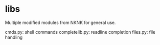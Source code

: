 # libs
Multiple modified modules from NKNK for general use.

cmds.py: shell commands
completelib.py: readline completion
files.py: file handling
